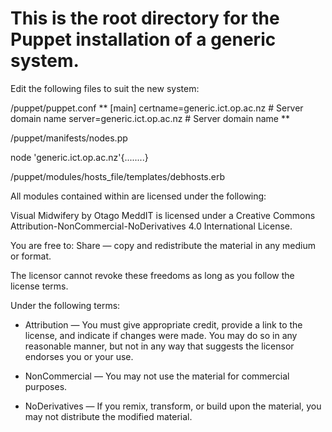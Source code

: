 #  This is the root directory for the Puppet installation of a generic system.  #

Edit the following files to suit the new system:

/puppet/puppet.conf
**
 [main]
 certname=generic.ict.op.ac.nz   # Server domain name
 server=generic.ict.op.ac.nz   # Server domain name
 **
 
 /puppet/manifests/nodes.pp
 
 node 'generic.ict.op.ac.nz'{........}
 

 /puppet/modules/hosts_file/templates/debhosts.erb










All modules contained within are licensed under the following:

Visual Midwifery by Otago MeddIT is licensed under a Creative Commons Attribution-NonCommercial-NoDerivatives 4.0 International License.

You are free to:
Share — copy and redistribute the material in any medium or format.

The licensor cannot revoke these freedoms as long as you follow the license terms.

Under the following terms:
* Attribution — You must give appropriate credit, provide a link to the license, and indicate if changes were made. You may do so in any reasonable manner, but not in any way that suggests the licensor endorses you or your use.

* NonCommercial — You may not use the material for commercial purposes.

* NoDerivatives — If you remix, transform, or build upon the material, you may not distribute the modified material. 
